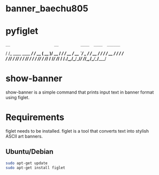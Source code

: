 # banner_baechu805

# **pyfiglet**
    __                    __          ____  ____  ______
   / /_  ____ ____  _____/ /_  __  __( __ )/ __ \/ ____/
  / __ \/ __ `/ _ \/ ___/ __ \/ / / / __  / / / /___ \
 / /_/ / /_/ /  __/ /__/ / / / /_/ / /_/ / /_/ /___/ /
/_.___/\__,_/\___/\___/_/ /_/\__,_/\____/\____/_____/

# show-banner

show-banner is a simple command that prints input text in banner format using figlet.

# Requirements

figlet needs to be installed. figlet is a tool that converts text into stylish ASCII art banners.


## Ubuntu/Debian

```sh
sudo apt-get update
sudo apt-get install figlet
